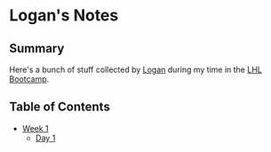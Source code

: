 # Logan's Notes

## Summary
Here's a bunch of stuff collected by [Logan](https://github.com/loganwoolf) during my time in the [LHL Bootcamp](https://lighthouselabs.com/).

## Table of Contents
* [Week 1](/Week1)
  * [Day 1](/Week1/Day1)